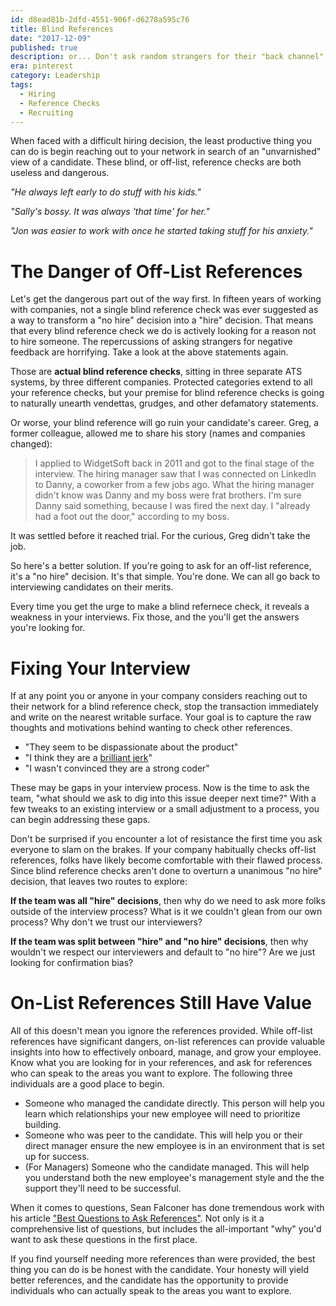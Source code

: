 ```yaml
---
id: d8ead81b-2dfd-4551-906f-d6278a595c76
title: Blind References
date: "2017-12-09"
published: true
description: or... Don't ask random strangers for their "back channel" opinion
era: pinterest
category: Leadership
tags:
  - Hiring
  - Reference Checks
  - Recruiting
---
```


When faced with a difficult hiring decision, the least productive thing you can do is begin reaching out to your network in search of an "unvarnished" view of a candidate. These blind, or off-list, reference checks are both useless and dangerous.

_"He always left early to do stuff with his kids."_

_"Sally's bossy. It was always 'that time' for her."_

_"Jon was easier to work with once he started taking stuff for his anxiety."_

# The Danger of Off-List References

Let's get the dangerous part out of the way first. In fifteen years of working with companies, not a single blind reference check was ever suggested as a way to transform a "no hire" decision into a "hire" decision. That means that every blind reference check we do is actively looking for a reason not to hire someone. The repercussions of asking strangers for negative feedback are horrifying. Take a look at the above statements again.

Those are **actual blind reference checks**, sitting in three separate ATS systems, by three different companies. Protected categories extend to all your reference checks, but your premise for blind reference checks is going to naturally unearth vendettas, grudges, and other defamatory statements.

Or worse, your blind reference will go ruin your candidate's career. Greg, a former colleague, allowed me to share his story (names and companies changed):

> I applied to WidgetSoft back in 2011 and got to the final stage of the interview. The hiring manager saw that I was connected on LinkedIn to Danny, a coworker from a few jobs ago. What the hiring manager didn't know was Danny and my boss were frat brothers. I'm sure Danny said something, because I was fired the next day. I "already had a foot out the door," according to my boss.

It was settled before it reached trial. For the curious, Greg didn't take the job.

So here's a better solution. If you're going to ask for an off-list reference, it's a "no hire" decision. It's that simple. You're done. We can all go back to interviewing candidates on their merits.

Every time you get the urge to make a blind refernece check, it reveals a weakness in your interviews. Fix those, and the you'll get the answers you're looking for.

# Fixing Your Interview

If at any point you or anyone in your company considers reaching out to their network for a blind reference check, stop the transaction immediately and write on the nearest writable surface. Your goal is to capture the raw thoughts and motivations behind wanting to check other references.

- "They seem to be dispassionate about the product"
- "I think they are a [brilliant jerk](http://www.brendangregg.com/blog/2017-11-13/brilliant-jerks.html)"
- "I wasn't convinced they are a strong coder"

These may be gaps in your interview process. Now is the time to ask the team, "what should we ask to dig into this issue deeper next time?" With a few tweaks to an existing interview or a small adjustment to a process, you can begin addressing these gaps.

Don't be surprised if you encounter a lot of resistance the first time you ask everyone to slam on the brakes. If your company habitually checks off-list references, folks have likely become comfortable with their flawed process. Since blind reference checks aren't done to overturn a unanimous "no hire" decision, that leaves two routes to explore:

**If the team was all "hire" decisions**, then why do we need to ask more folks outside of the interview process? What is it we couldn't glean from our own process? Why don't we trust our interviewers?

**If the team was split between "hire" and "no hire" decisions**, then why wouldn't we respect our interviewers and default to "no hire"? Are we just looking for confirmation bias?

# On-List References Still Have Value

All of this doesn't mean you ignore the references provided. While off-list references have significant dangers, on-list references can provide valuable insights into how to effectively onboard, manage, and grow your employee. Know what you are looking for in your references, and ask for references who can speak to the areas you want to explore. The following three individuals are a good place to begin.

- Someone who managed the candidate directly. This person will help you learn which relationships your new employee will need to prioritize building.
- Someone who was peer to the candidate. This will help you or their direct manager ensure the new employee is in an environment that is set up for success.
- (For Managers) Someone who the candidate managed. This will help you understand both the new employee's management style and the the support they'll need to be successful.

When it comes to questions, Sean Falconer has done tremendous work with his article ["Best Questions to Ask References"](http://blog.proven.com/questions-to-ask-a-reference#). Not only is it a comprehensive list of questions, but includes the all-important "why" you'd want to ask these questions in the first place.

If you find yourself needing more references than were provided, the best thing you can do is be honest with the candidate. Your honesty will yield better references, and the candidate has the opportunity to provide individuals who can actually speak to the areas you want to explore.

